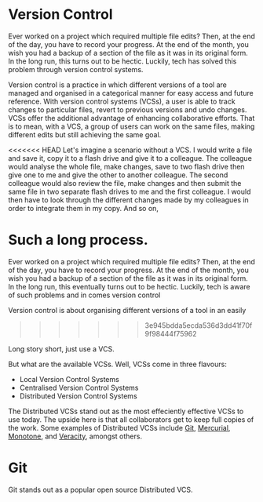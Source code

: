 [//]: # (Focus on Git as a Distributed Version Control System \(DVCS\)**)
# Version Control
Ever worked on a project which required multiple file edits? Then, at the end of the day, you have to record your progress. At the end of the month, you wish you had a backup of a section of the file as it was in its original form. In the long run, this turns out to be hectic. Luckily, tech has solved this problem through version control systems.

Version control is a practice in which different versions of a tool are managed and organised in a categorical manner for easy access and future reference. With version control systems (VCSs), a user is able to track changes to particular files, revert to previous versions and undo changes. VCSs offer the additional advantage of enhancing collaborative efforts. That is to mean, with a VCS, a group of users can work on the same files, making different edits but still achieving the same goal.

<<<<<<< HEAD
Let's imagine a scenario without a VCS. I would write a file and save it, copy it to a flash drive and give it to a colleague. The colleague would analyse the whole file, make changes, save to two flash drive then give one to me and give the other to another colleague. The second colleague would also review the file, make changes and then submit the same file in two separate flash drives to me and the first colleague. I would then have to look through the different changes made by my colleagues in order to integrate them in my copy. And so on,

Such a long process.
=======
Ever worked on a project which required multiple file edits? Then, at the end of the day, you have to record your progress. At the end of the month, you wish you had a backup of a section of the file as it was in its original form. In the long run, this eventually turns out to be hectic. Luckily, tech is aware of such problems and in comes version control

Version control is about organising different versions of a tool in an easily 
>>>>>>> 3e945bdda5ecda536d3dd41f70f9f98444f75962

Long story short, just use a VCS.

But what are the available VCSs. Well, VCSs come in three flavours:
* Local Version Control Systems
* Centralised Version Control Systems
* Distributed Version Control Systems

The Distributed VCSs stand out as the most effeciently effective VCSs to use today. The upside here is that all collaborators get to keep full copies of the work. Some examples of Distributed VCSs include [Git](https://git-scm.com/), [Mercurial](https://www.mercurial-scm.org/), [Monotone](http://www.monotone.ca/), and [Veracity](http://veracity-scm.com/), amongst others.

# Git
Git stands out as a popular open source Distributed VCS.

